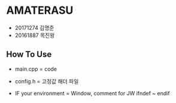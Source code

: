 # AMATERASU 
* 20171274 김명준
* 20161887 목진왕

## How To Use
* main.cpp = code
* config.h = 고정값 해더 파일

* IF your environment = Window,
comment for JW ifndef ~ endif
